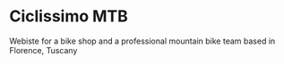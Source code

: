 # Ciclissimo MTB
Webiste for a bike shop and a professional mountain bike team based in Florence, Tuscany

